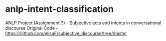 # anlp-intent-classification
ANLP Project (Assignment 3) - Subjective acts and intents in conversational discourse
Original Code - https://github.com/elisaF/subjective_discourse/tree/master
